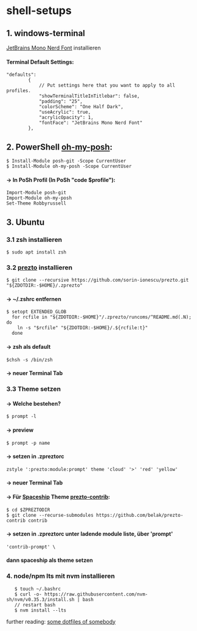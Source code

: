 # shell-setups

## 1. windows-terminal

[JetBrains Mono Nerd Font](https://github.com/ryanoasis/nerd-fonts/tree/master/patched-fonts/JetBrainsMono) installieren

#### Terminal Default Settings:
```
"defaults":
        {
            // Put settings here that you want to apply to all profiles.
            "showTerminalTitleInTitlebar": false,
            "padding": "25",
            "colorScheme": "One Half Dark",
            "useAcrylic": true,
            "acrylicOpacity": 1,
            "fontFace": "JetBrains Mono Nerd Font"
        },
```

## 2. PowerShell [oh-my-posh](https://github.com/JanDeDobbeleer/oh-my-posh):
```
$ Install-Module posh-git -Scope CurrentUser
$ Install-Module oh-my-posh -Scope CurrentUser
```
#### -> In PoSh Profil (In PoSh "code $profile"): 
```
Import-Module posh-git
Import-Module oh-my-posh
Set-Theme Robbyrussell
```

## 3. Ubuntu
### 3.1 zsh installieren
```
$ sudo apt install zsh 
```
### 3.2 [prezto](https://github.com/sorin-ionescu/prezto) installieren 
```
$ git clone --recursive https://github.com/sorin-ionescu/prezto.git "${ZDOTDIR:-$HOME}/.zprezto"
```

#### -> ~/.zshrc entfernen
```
$ setopt EXTENDED_GLOB
  for rcfile in "${ZDOTDIR:-$HOME}"/.zprezto/runcoms/^README.md(.N); do
    ln -s "$rcfile" "${ZDOTDIR:-$HOME}/.${rcfile:t}"
  done
```
#### -> zsh als default
```
$chsh -s /bin/zsh
```
#### -> neuer Terminal Tab

### 3.3 Theme setzen
#### -> Welche bestehen?
```
$ prompt -l
```

#### -> preview 
```
$ prompt -p name
```

#### -> setzen in .zpreztorc
```
zstyle ':prezto:module:prompt' theme 'cloud' '>' 'red' 'yellow'
```

#### -> neuer Terminal Tab

#### -> Für [Spaceship](https://github.com/denysdovhan/spaceship-prompt) Theme [prezto-contrib](https://github.com/belak/prezto-contrib):
```
$ cd $ZPREZTODIR
$ git clone --recurse-submodules https://github.com/belak/prezto-contrib contrib
```

#### -> setzen in .zpreztorc unter ladende module liste, über 'prompt'
```
'contrib-prompt' \
```
#### dann spaceship als theme setzen

### 4. node/npm lts mit nvm installieren
```
   $ touch ~/.bashrc
   $ curl -o- https://raw.githubusercontent.com/nvm-sh/nvm/v0.35.3/install.sh | bash
   // restart bash
   $ nvm install --lts
```


further reading:
[some dotfiles of somebody](https://github.com/spencerwooo/dotfiles)
